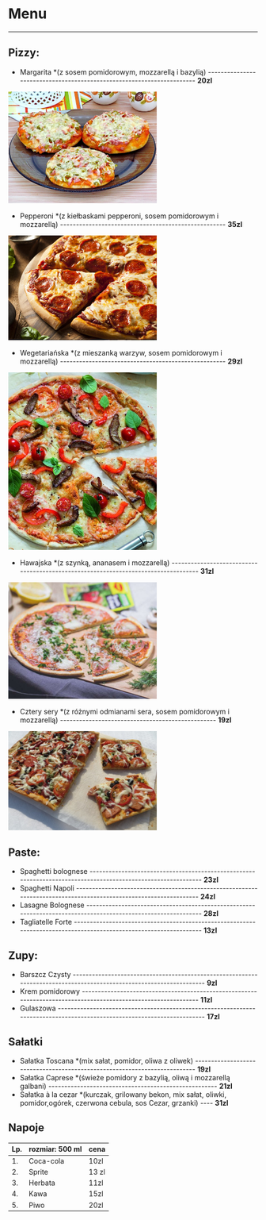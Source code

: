# Menu
--------------------
## Pizzy:

- Margarita *(z sosem pomidorowym, mozzarellą i bazylią) ---------------------------------------------------------------------- **20zl**

<img src = "katalog pizz/Mini-pitstsy-s-kolbasoj-i-solenymi-ogurtsami.jpg" width = 300 >

- Pepperoni *(z kiełbaskami pepperoni, sosem pomidorowym i mozzarellą) ---------------------------------------------------- **35zl**

<img src = "katalog pizz/Pitctca_-_natcionalnoe_italyanskoe_blyudo.jpg" width = 300 >

- Wegetariańska *(z mieszanką warzyw, sosem pomidorowym i mozzarellą) ---------------------------------------------------- **29zl**

<img src = "katalog pizz/d4f119de539d3a3d2166e585f0e54171.jpg" width = 300 >

- Hawajska *(z szynką, ananasem i mozzarellą) ----------------------------------------------------------------------------------- **31zl**

<img src = "katalog pizz/recept_14752_i8na.jpg" width = 300 >

- Cztery sery *(z różnymi odmianami sera, sosem pomidorowym i mozzarellą) ------------------------------------------------- **19zl**

<img src = "katalog pizz/recipe_2c228f9c-38c0-4af0-97b0-4317008e3675_w450.jpg" width = 300 >

## Paste:
- Spaghetti bolognese ------------------------------------------------------------------------------------------------------------- **23zl**
- Spaghetti Napoli ----------------------------------------------------------------------------------------------------------------- **24zl**
- Lasagne Bolognese -------------------------------------------------------------------------------------------------------------- **28zl**
- Tagliatelle Forte ------------------------------------------------------------------------------------------------------------------ **13zl**
## Zupy:
- Barszcz Czysty -------------------------------------------------------------------------------------------------------------------- **9zl**
- Krem pomidorowy ---------------------------------------------------------------------------------------------------------------  **11zl**
- Gulaszowa ------------------------------------------------------------------------------------------------------------------------ **17zl**
## Sałatki
- Sałatka Toscana *(mix sałat, pomidor, oliwa z oliwek) -------------------------------------------------------------------------- **19zl**
- Sałatka Caprese *(świeże pomidory z bazylią, oliwą i mozzarellą galbani) ----------------------------------------------------- **21zl**
- Sałatka à la cezar *(kurczak, grilowany bekon, mix sałat, oliwki, pomidor,ogórek, czerwona cebula, sos Cezar, grzanki) ---- **31zl**

## Napoje
|Lp.| rozmiar: 500 ml | cena |
|---|---------------|----------|
|1. | Coca-cola | 10zl |
|2. | Sprite |13 zl|
|3. | Herbata |11zl|
|4. | Kawa |15zl|
|5. | Piwo |20zl|
 
